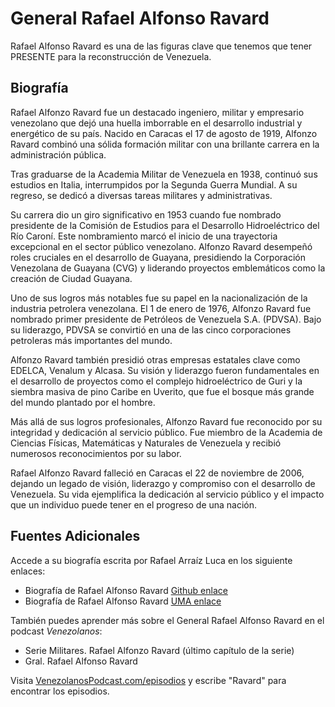 # General Rafael Alfonso Ravard

Rafael Alfonso Ravard es una de las figuras clave que tenemos que tener PRESENTE para la reconstrucción de Venezuela.

## Biografía

Rafael Alfonzo Ravard fue un destacado ingeniero, militar y empresario venezolano que dejó una huella imborrable en el desarrollo industrial y energético de su país. Nacido en Caracas el 17 de agosto de 1919, Alfonzo Ravard combinó una sólida formación militar con una brillante carrera en la administración pública.

Tras graduarse de la Academia Militar de Venezuela en 1938, continuó sus estudios en Italia, interrumpidos por la Segunda Guerra Mundial. A su regreso, se dedicó a diversas tareas militares y administrativas.

Su carrera dio un giro significativo en 1953 cuando fue nombrado presidente de la Comisión de Estudios para el Desarrollo Hidroeléctrico del Río Caroní. Este nombramiento marcó el inicio de una trayectoria excepcional en el sector público venezolano. Alfonzo Ravard desempeñó roles cruciales en el desarrollo de Guayana, presidiendo la Corporación Venezolana de Guayana (CVG) y liderando proyectos emblemáticos como la creación de Ciudad Guayana.

Uno de sus logros más notables fue su papel en la nacionalización de la industria petrolera venezolana. El 1 de enero de 1976, Alfonzo Ravard fue nombrado primer presidente de Petróleos de Venezuela S.A. (PDVSA). Bajo su liderazgo, PDVSA se convirtió en una de las cinco corporaciones petroleras más importantes del mundo.

Alfonzo Ravard también presidió otras empresas estatales clave como EDELCA, Venalum y Alcasa. Su visión y liderazgo fueron fundamentales en el desarrollo de proyectos como el complejo hidroeléctrico de Guri y la siembra masiva de pino Caribe en Uverito, que fue el bosque más grande del mundo plantado por el hombre.

Más allá de sus logros profesionales, Alfonzo Ravard fue reconocido por su integridad y dedicación al servicio público. Fue miembro de la Academia de Ciencias Físicas, Matemáticas y Naturales de Venezuela y recibió numerosos reconocimientos por su labor.

Rafael Alfonzo Ravard falleció en Caracas el 22 de noviembre de 2006, dejando un legado de visión, liderazgo y compromiso con el desarrollo de Venezuela. Su vida ejemplifica la dedicación al servicio público y el impacto que un individuo puede tener en el progreso de una nación.

## Fuentes Adicionales

Accede a su biografía escrita por Rafael Arraíz Luca en los siguiente enlaces:

- Biografía de Rafael Alfonso Ravard [Github enlace](https://github.com/jdcampolargo/AlfonzoRavard/blob/main/Rafael_Alfonzo_Ravard_biografia_servidor_ejemplar.pdf)
- Biografía de Rafael Alfonso Ravard <a href="http://repositoriodigital.uma.edu.ve:8080/jspui/bitstream/123456789/963/1/Rafael_Alfonzo_Ravard_biografia_servidor_ejemplar.pdf" target="_blank">UMA enlace</a>

También puedes aprender más sobre el General Rafael Alfonso Ravard en el podcast *Venezolanos*:

- Serie Militares. Rafael Alfonzo Ravard (último capítulo de la serie) 
- Gral. Rafael Alfonso Ravard

Visita <a href="https://venezolanospodcast.com/episodios" target="_blank">VenezolanosPodcast.com/episodios</a> y escribe "Ravard" para encontrar los episodios.
